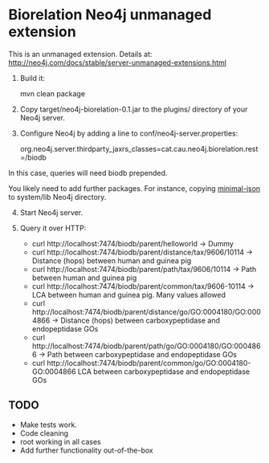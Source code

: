 # Biorelation Neo4j unmanaged extension

This is an unmanaged extension. Details at: http://neo4j.com/docs/stable/server-unmanaged-extensions.html 

1. Build it: 

    mvn clean package

2. Copy target/neo4j-biorelation-0.1.jar to the plugins/ directory of your Neo4j server.

3. Configure Neo4j by adding a line to conf/neo4j-server.properties:

    org.neo4j.server.thirdparty_jaxrs_classes=cat.cau.neo4j.biorelation.rest=/biodb

In this case, queries will need biodb prepended.

You likely need to add further packages. For instance, copying [minimal-json](http://mvnrepository.com/artifact/com.eclipsesource.minimal-json) to system/lib Neo4j directory.

4. Start Neo4j server.

5. Query it over HTTP:

    * curl http://localhost:7474/biodb/parent/helloworld -> Dummy
    * curl http://localhost:7474/biodb/parent/distance/tax/9606/10114 -> Distance (hops) between human and guinea pig
    * curl http://localhost:7474/biodb/parent/path/tax/9606/10114 -> Path between human and guinea pig
    * curl http://localhost:7474/biodb/parent/common/tax/9606-10114 -> LCA between human and guinea pig. Many values allowed
    * curl http://localhost:7474/biodb/parent/distance/go/GO:0004180/GO:0004866 -> Distance (hops) between carboxypeptidase and endopeptidase GOs
    * curl http://localhost:7474/biodb/parent/path/go/GO:0004180/GO:0004866 -> Path between carboxypeptidase and endopeptidase GOs
    * curl http://localhost:7474/biodb/parent/common/go/GO:0004180-GO:0004866 LCA between carboxypeptidase and endopeptidase GOs


## TODO

* Make tests work.
* Code cleaning
* root working in all cases
* Add further functionality out-of-the-box



